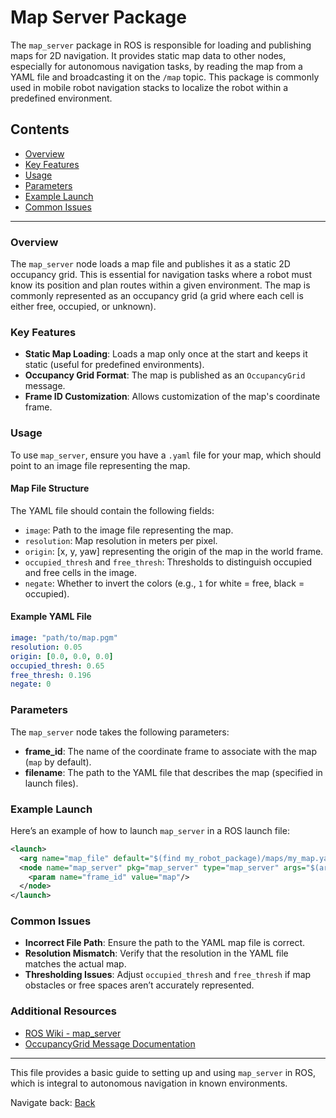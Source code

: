 # Map Server Package

The `map_server` package in ROS is responsible for loading and publishing maps for 2D navigation. It provides static map data to other nodes, especially for autonomous navigation tasks, by reading the map from a YAML file and broadcasting it on the `/map` topic. This package is commonly used in mobile robot navigation stacks to localize the robot within a predefined environment.

## Contents

- [Overview](#overview)
- [Key Features](#key-features)
- [Usage](#usage)
- [Parameters](#parameters)
- [Example Launch](#example-launch)
- [Common Issues](#common-issues)

---

### Overview

The `map_server` node loads a map file and publishes it as a static 2D occupancy grid. This is essential for navigation tasks where a robot must know its position and plan routes within a given environment. The map is commonly represented as an occupancy grid (a grid where each cell is either free, occupied, or unknown).

### Key Features

- **Static Map Loading**: Loads a map only once at the start and keeps it static (useful for predefined environments).
- **Occupancy Grid Format**: The map is published as an `OccupancyGrid` message.
- **Frame ID Customization**: Allows customization of the map's coordinate frame.
  
### Usage

To use `map_server`, ensure you have a `.yaml` file for your map, which should point to an image file representing the map. 

#### Map File Structure

The YAML file should contain the following fields:
- `image`: Path to the image file representing the map.
- `resolution`: Map resolution in meters per pixel.
- `origin`: [x, y, yaw] representing the origin of the map in the world frame.
- `occupied_thresh` and `free_thresh`: Thresholds to distinguish occupied and free cells in the image.
- `negate`: Whether to invert the colors (e.g., `1` for white = free, black = occupied).

#### Example YAML File

```yaml
image: "path/to/map.pgm"
resolution: 0.05
origin: [0.0, 0.0, 0.0]
occupied_thresh: 0.65
free_thresh: 0.196
negate: 0
```

### Parameters

The `map_server` node takes the following parameters:

- **frame_id**: The name of the coordinate frame to associate with the map (`map` by default).
- **filename**: The path to the YAML file that describes the map (specified in launch files).

### Example Launch

Here’s an example of how to launch `map_server` in a ROS launch file:

```xml
<launch>
  <arg name="map_file" default="$(find my_robot_package)/maps/my_map.yaml"/>
  <node name="map_server" pkg="map_server" type="map_server" args="$(arg map_file)">
    <param name="frame_id" value="map"/>
  </node>
</launch>
```

### Common Issues

- **Incorrect File Path**: Ensure the path to the YAML map file is correct.
- **Resolution Mismatch**: Verify that the resolution in the YAML file matches the actual map.
- **Thresholding Issues**: Adjust `occupied_thresh` and `free_thresh` if map obstacles or free spaces aren’t accurately represented.

### Additional Resources

- [ROS Wiki - map_server](http://wiki.ros.org/map_server)
- [OccupancyGrid Message Documentation](http://docs.ros.org/en/melodic/api/nav_msgs/html/msg/OccupancyGrid.html)

---

This file provides a basic guide to setting up and using `map_server` in ROS, which is integral to autonomous navigation in known environments.

Navigate back: [Back](https://github.com/Adipks/autonomous_navigation/tree/main)
